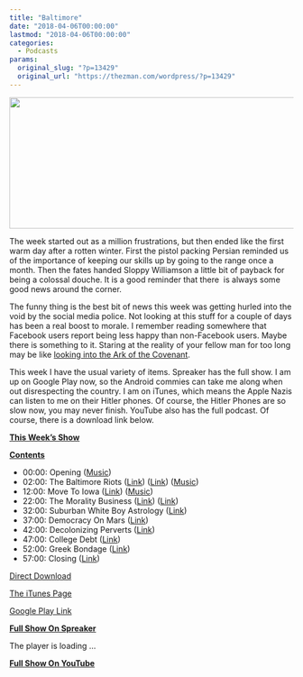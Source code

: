 ```yaml
---
title: "Baltimore"
date: "2018-04-06T00:00:00"
lastmod: "2018-04-06T00:00:00"
categories:
  - Podcasts
params:
  original_slug: "?p=13429"
  original_url: "https://thezman.com/wordpress/?p=13429"
---
```


[<img
src="http://thezman.com/wordpress/wp-content/uploads/2018/01/Power-Hour.png"
decoding="async" width="600" height="233" />](http://thezman.com/wordpress/wp-content/uploads/2018/01/Power-Hour.png)

The week started out as a million frustrations, but then ended like the
first warm day after a rotten winter. First the pistol packing Persian
reminded us of the importance of keeping our skills up by going to the
range once a month. Then the fates handed Sloppy Williamson a little bit
of payback for being a colossal douche. It is a good reminder that there
 is always some good news around the corner.

The funny thing is the best bit of news this week was getting hurled
into the void by the social media police. Not looking at this stuff for
a couple of days has been a real boost to morale. I remember reading
somewhere that Facebook users report being less happy than non-Facebook
users. Maybe there is something to it. Staring at the reality of your
fellow man for too long may be like
<a href="https://www.youtube.com/watch?v=YcR9k8o4I0w" rel="noopener"
target="_blank">looking into the Ark of the Covenant</a>.

This week I have the usual variety of items. Spreaker has the full show.
I am up on Google Play now, so the Android commies can take me along
when out disrespecting the country. I am on iTunes, which means the
Apple Nazis can listen to me on their Hitler phones. Of course, the
Hitler Phones are so slow now, you may never finish. YouTube also has
the full podcast. Of course, there is a download link below.

**<u>This Week’s Show</u>**

**<u>Contents</u>**

-   00:00: Opening
    (<a href="https://www.youtube.com/watch?v=nFvRvSxsW-I" rel="noopener"
    target="_blank">Music</a>)
-   02:00: The Baltimore Riots (<a
    href="https://baltimorecityhistory.net/research-at-the-baltimore-city-archives/the-demography-of-baltimore-city-sources/"
    rel="noopener" target="_blank">Link</a>) (<a
    href="https://baltimorecityhistory.net/research-at-the-baltimore-city-archives/the-demography-of-baltimore-city-sources/"
    rel="noopener" target="_blank">Link</a>)
    (<a href="https://www.youtube.com/watch?v=oIL0T0BVlEw" rel="noopener"
    target="_blank">Music</a>)
-   12:00: Move To Iowa
    (<a href="http://archive.is/7VGCz" rel="noopener"
    target="_blank">Link</a>) (<a href="https://www.youtube.com/watch?v=YqJAnQTwmJs" rel="noopener"
    target="_blank">Music</a>)
-   22:00: The Morality Business (<a
    href="https://www.nytimes.com/2018/03/30/technology/facebook-leaked-memo.html"
    rel="noopener" target="_blank">Link</a>) (<a
    href="https://www.zerohedge.com/news/2018-03-31/facebook-turmoil-employees-uproar-over-executives-leaked-memo"
    rel="noopener" target="_blank">Link</a>)
-   32:00: Suburban White Boy Astrology (<a
    href="http://reason.com/blog/2018/03/30/ice-detains-man-whose-immigration-status"
    rel="noopener" target="_blank">Link</a>)
-   37:00: Democracy On Mars
    (<a href="http://nationalinterest.org/feature/how-colonize-mars-25200"
    rel="noopener" target="_blank">Link</a>)
-   42:00: Decolonizing Perverts (<a
    href="https://everydayfeminism.com/2018/04/orgs-arent-supporting-qtpoc/"
    rel="noopener" target="_blank">Link</a>)
-   47:00: College Debt (<a
    href="https://www.bostonglobe.com/metro/2018/03/31/for-small-private-colleges-fewer-students-means-more-worries/1jjd8ZFusBt3kGjHOcpIqM/story.html"
    rel="noopener" target="_blank">Link</a>)
-   52:00: Greek Bondage (<a
    href="https://www.theguardian.com/world/2018/apr/01/yanis-varoufakis-greece-is-a-debtors-prison-new-party-mera25?CMP=share_btn_tw"
    rel="noopener" target="_blank">Link</a>)
-   57:00: Closing (<a
    href="https://www.huffingtonpost.com/entry/kevin-williamson-fired-atlantic_us_5ac66563e4b09d0a1191532b"
    rel="noopener" target="_blank">Link</a>)

<a href="https://api.spreaker.com/v2/episodes/14469458/download.mp3"
rel="noopener" target="_blank">Direct Download</a>

<a
href="https://itunes.apple.com/us/podcast/the-z-blog-power-hour/id1262799640?mt=2"
rel="noopener" target="_blank">The iTunes Page</a>

<a
href="https://playmusic.app.goo.gl/?ibi=com.google.PlayMusic&amp;isi=691797987&amp;ius=googleplaymusic&amp;link=https://play.google.com/music/m/Ign2aae4ofqi7ih4zik5ipqtv3y?t%3DThe_Z_Blog_Power_Hour%26pcampaignid%3DMKT-na-all-co-pr-mu-pod-16"
rel="noopener" target="_blank">Google Play Link</a>

**<u>Full Show On Spreaker</u>**

The player is loading ...

<span class="widget_spinner dark"></span>

**<u>Full Show On YouTube</u>**
